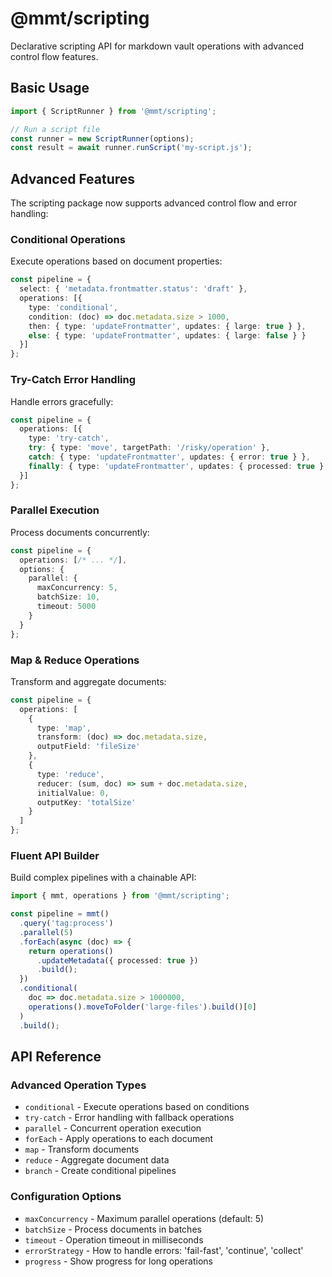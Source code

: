 # @mmt/scripting

Declarative scripting API for markdown vault operations with advanced control flow features.

## Basic Usage

```typescript
import { ScriptRunner } from '@mmt/scripting';

// Run a script file
const runner = new ScriptRunner(options);
const result = await runner.runScript('my-script.js');
```

## Advanced Features

The scripting package now supports advanced control flow and error handling:

### Conditional Operations

Execute operations based on document properties:

```typescript
const pipeline = {
  select: { 'metadata.frontmatter.status': 'draft' },
  operations: [{
    type: 'conditional',
    condition: (doc) => doc.metadata.size > 1000,
    then: { type: 'updateFrontmatter', updates: { large: true } },
    else: { type: 'updateFrontmatter', updates: { large: false } }
  }]
};
```

### Try-Catch Error Handling

Handle errors gracefully:

```typescript
const pipeline = {
  operations: [{
    type: 'try-catch',
    try: { type: 'move', targetPath: '/risky/operation' },
    catch: { type: 'updateFrontmatter', updates: { error: true } },
    finally: { type: 'updateFrontmatter', updates: { processed: true } }
  }]
};
```

### Parallel Execution

Process documents concurrently:

```typescript
const pipeline = {
  operations: [/* ... */],
  options: {
    parallel: {
      maxConcurrency: 5,
      batchSize: 10,
      timeout: 5000
    }
  }
};
```

### Map & Reduce Operations

Transform and aggregate documents:

```typescript
const pipeline = {
  operations: [
    {
      type: 'map',
      transform: (doc) => doc.metadata.size,
      outputField: 'fileSize'
    },
    {
      type: 'reduce',
      reducer: (sum, doc) => sum + doc.metadata.size,
      initialValue: 0,
      outputKey: 'totalSize'
    }
  ]
};
```

### Fluent API Builder

Build complex pipelines with a chainable API:

```typescript
import { mmt, operations } from '@mmt/scripting';

const pipeline = mmt()
  .query('tag:process')
  .parallel(5)
  .forEach(async (doc) => {
    return operations()
      .updateMetadata({ processed: true })
      .build();
  })
  .conditional(
    doc => doc.metadata.size > 1000000,
    operations().moveToFolder('large-files').build()[0]
  )
  .build();
```

## API Reference

### Advanced Operation Types

- `conditional` - Execute operations based on conditions
- `try-catch` - Error handling with fallback operations
- `parallel` - Concurrent operation execution
- `forEach` - Apply operations to each document
- `map` - Transform documents
- `reduce` - Aggregate document data
- `branch` - Create conditional pipelines

### Configuration Options

- `maxConcurrency` - Maximum parallel operations (default: 5)
- `batchSize` - Process documents in batches
- `timeout` - Operation timeout in milliseconds
- `errorStrategy` - How to handle errors: 'fail-fast', 'continue', 'collect'
- `progress` - Show progress for long operations
